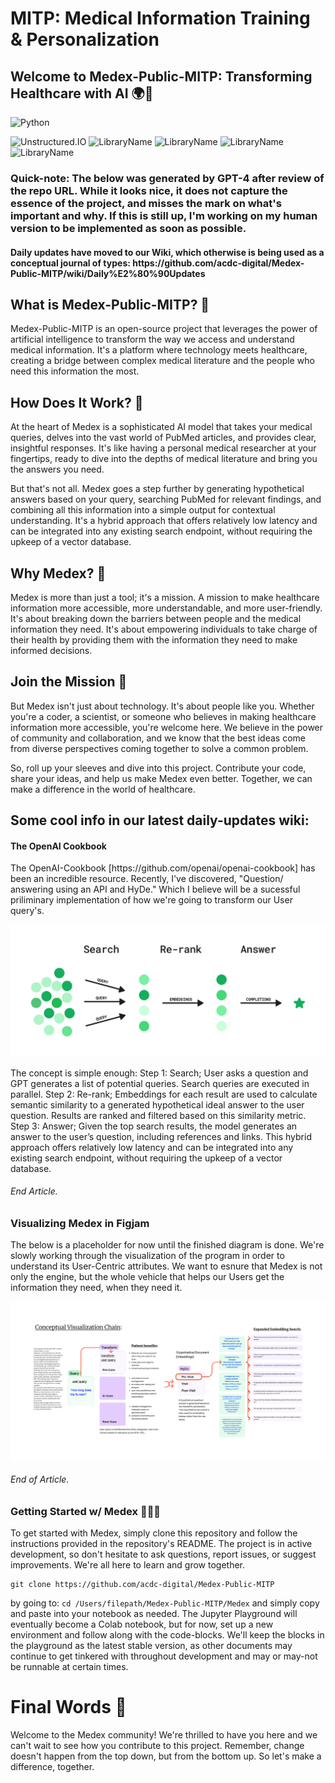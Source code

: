 # MITP: Medical Information Training & Personalization
<h2>Welcome to Medex-Public-MITP: Transforming Healthcare with AI 🌍🚀</h2>

![Python](https://img.shields.io/badge/Python-3776AB?style=for-the-badge&logo=python&logoColor=white) 

![Unstructured.IO](https://img.shields.io/badge/Library-Unstructured.io-blue) ![LibraryName](https://img.shields.io/badge/Library-OpenAI-black) ![LibraryName](https://img.shields.io/badge/Library-Langchain-green) ![LibraryName](https://img.shields.io/badge/Library-MyScale-purple) ![LibraryName](https://img.shields.io/badge/Library-LlamaIndex-red)

<h3>Quick-note: The below was generated by GPT-4 after review of the repo URL. While it looks nice, it does not capture the essence of the project, and misses the mark on what's important and why. If this is still up, I'm working on my human version to be implemented as soon as possible.</h3>

<h4>Daily updates have moved to our Wiki, which otherwise is being used as a conceptual journal of types: https://github.com/acdc-digital/Medex-Public-MITP/wiki/Daily%E2%80%90Updates</h4>

<h2>What is Medex-Public-MITP? 🧐</h2>
  
Medex-Public-MITP is an open-source project that leverages the power of artificial intelligence to transform the way we access and understand medical information. It's a platform where technology meets healthcare, creating a bridge between complex medical literature and the people who need this information the most.

<h2>How Does It Work? 🤔</h2>

At the heart of Medex is a sophisticated AI model that takes your medical queries, delves into the vast world of PubMed articles, and provides clear, insightful responses. It's like having a personal medical researcher at your fingertips, ready to dive into the depths of medical literature and bring you the answers you need.

But that's not all. Medex goes a step further by generating hypothetical answers based on your query, searching PubMed for relevant findings, and combining all this information into a simple output for contextual understanding. It's a hybrid approach that offers relatively low latency and can be integrated into any existing search endpoint, without requiring the upkeep of a vector database.

<h2>Why Medex? 🎯</h2>

Medex is more than just a tool; it's a mission. A mission to make healthcare information more accessible, more understandable, and more user-friendly. It's about breaking down the barriers between people and the medical information they need. It's about empowering individuals to take charge of their health by providing them with the information they need to make informed decisions.

<h2>Join the Mission 🤝 </h2>

But Medex isn't just about technology. It's about people like you. Whether you're a coder, a scientist, or someone who believes in making healthcare information more accessible, you're welcome here. We believe in the power of community and collaboration, and we know that the best ideas come from diverse perspectives coming together to solve a common problem.

So, roll up your sleeves and dive into this project. Contribute your code, share your ideas, and help us make Medex even better. Together, we can make a difference in the world of healthcare.

<h2>Some cool info in our latest daily-updates wiki:</h2>
<h4>The OpenAI Cookbook</h4>
The OpenAI-Cookbook [https://github.com/openai/openai-cookbook] has been an incredible resource. Recently, I've discovered, "Question/ answering using an API and HyDe." Which I believe will be a sucessful priliminary implementation  of how we're going to transform our User query's. 


![image](Medex/Assets/search_rerank_answer.png)

The concept is simple enough: Step 1: Search; User asks a question and GPT generates a list of potential queries. Search queries are executed in parallel. Step 2: Re-rank; Embeddings for each result are used to calculate semantic similarity to a generated hypothetical ideal answer to the user question. Results are ranked and filtered based on this similarity metric.
Step 3: Answer; Given the top search results, the model generates an answer to the user’s question, including references and links.
This hybrid approach offers relatively low latency and can be integrated into any existing search endpoint, without requiring the upkeep of a vector database.
<h6>End Article.</h6>

<h3>Visualizing Medex in Figjam</h3>
The below is a placeholder for now until the finished diagram is done. We're slowly working through the visualization of the program in order to understand its User-Centric attributes. We want to esnure that Medex is not only the engine, but the whole vehicle that helps our Users get the information they need, when they need it. 

![Image](Medex-Comms_Flow5.png)
<h6>End of Article.</h6>

<h3>Getting Started w/ Medex 🚀🚀🚀</h3> 

To get started with Medex, simply clone this repository and follow the instructions provided in the repository's README. The project is in active development, so don't hesitate to ask questions, report issues, or suggest improvements. We're all here to learn and grow together.

```
git clone https://github.com/acdc-digital/Medex-Public-MITP  
```
by going to: ```cd /Users/filepath/Medex-Public-MITP/Medex```  and simply copy and paste into your notebook as needed. The Jupyter Playground will eventually become a Colab notebook, but for now, set up a new environment and follow along with the code-blocks. We'll keep the blocks in the playground as the latest stable version, as other documents may continue to get tinkered with throughout development and may or may-not be runnable at certain times. 




<h1>Final Words 🎉</h1>

Welcome to the Medex community! We're thrilled to have you here and we can't wait to see how you contribute to this project. Remember, change doesn't happen from the top down, but from the bottom up. So let's make a difference, together.
